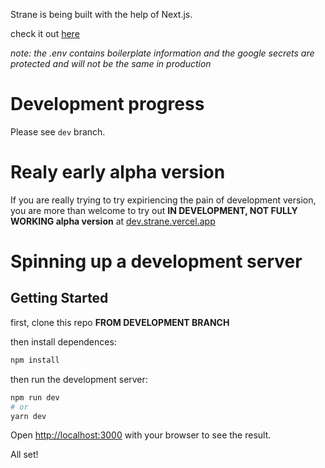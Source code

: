 Strane is being built with the help of Next.js.

check it out [here](https://strane.vercel.app)

_note: the .env contains boilerplate information and the google secrets are protected and will not be the same in production_

# Development progress

Please see `dev` branch.

# Realy early alpha version

If you are really trying to try expiriencing the pain of development version, you are more than welcome to try out **IN DEVELOPMENT, NOT FULLY WORKING alpha version** at [dev.strane.vercel.app](https://dev-strane.vercel.app)

# Spinning up a development server

## Getting Started

first, clone this repo **FROM DEVELOPMENT BRANCH**

then install dependences:

```bash
npm install
```

then run the development server:

```bash
npm run dev
# or
yarn dev
```

Open [http://localhost:3000](http://localhost:3000) with your browser to see the result.

All set!
